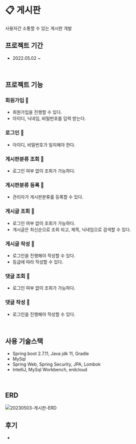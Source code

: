 # :clipboard: 게시판
사용자간 소통할 수 있는 게시판 개발

## 프로젝트 기간
* 2022.05.02 ~ 
<br>

## 프로젝트 기능
### 회원가입 :black_square_button:
* 회원가입을 진행할 수 있다.
* 아이디, 닉네임, 비밀번호를 입력 받는다.
### 로그인 :black_square_button:
* 아이디, 비밀번호가 일치해야 한다.
### 게시판분류 조회 :black_square_button:
* 로그인 여부 없이 조회가 가능하다.
### 게시판분류 등록 :black_square_button:
* 관리자가 게시판분류를 등록할 수 있다.
### 게시글 조회 :black_square_button:
* 로그인 여부 없이 조회가 가능하다.
* 게시글은 최신순으로 조회 되고, 제목, 닉네임으로 검색할 수 있다.
### 게시글 작성 :black_square_button:
* 로그인을 진행해야 작성할 수 있다.
* 등급에 따라 작성할 수 있다.
### 댓글 조회 :black_square_button:
* 로그인 여부 없이 조회가 가능하다.
### 댓글 작성 :black_square_button:
* 로그인을 진행해야 작성할 수 있다.
<br>

## 사용 기술스택
* Spring boot 2.7.11, Java jdk 11, Gradle
* MySql
* Spring Web, Spring Security, JPA, Lombok
* IntelliJ, MySql Workbench, erdcloud
<br>

## ERD
![20230503-게시판-ERD](https://user-images.githubusercontent.com/121795660/235953282-c4e85cfa-894a-455e-9333-0cfef3a5a76d.png)
<br>

## 후기
*
